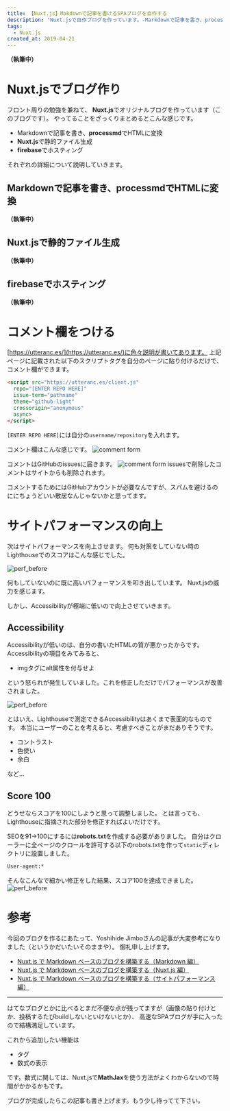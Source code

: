 ```yaml
---
title: 【Nuxt.js】Makdownで記事を書けるSPAブログを自作する
description: 'Nuxt.jsで自作ブログを作っています。-Markdownで記事を書き、processmdでHTMLに変換 -Nuxt.jsで静的ファイル生成 -firebaseでホスティング...'
tags:
  - Nuxt.js
created_at: 2019-04-21
---
```


**（執筆中）**

# Nuxt.jsでブログ作り
フロント周りの勉強を兼ねて、
**Nuxt.js**でオリジナルブログを作っています（このブログです）。
やってることをざっくりまとめるとこんな感じです。

- Markdownで記事を書き、**processmd**でHTMLに変換
- **Nuxt.js**で静的ファイル生成
- **firebase**でホスティング

それぞれの詳細について説明していきます。

## Markdownで記事を書き、**processmd**でHTMLに変換
**（執筆中）**
## **Nuxt.js**で静的ファイル生成
**（執筆中）**
## **firebase**でホスティング
**（執筆中）**


# コメント欄をつける

[https://utteranc.es/](https://utteranc.es/)に色々説明が書いてあります。
上記ページに記載された以下のスクリプトタグを自分のページに貼り付けるだけで、コメント欄ができます。

```html
<script src="https://utteranc.es/client.js"
  repo="[ENTER REPO HERE]"
  issue-term="pathname"
  theme="github-light"
  crossorigin="anonymous"
  async>
</script>
```

`[ENTER REPO HERE]`には自分の`username/repository`を入れます。


コメント欄はこんな感じです。
![comment form](/posts_images/2019-04-21-nuxt_blog/comment.png)

コメントはGitHubのissuesに届きます。
![comment form](/posts_images/2019-04-21-nuxt_blog/comment_issues.png)
issuesで削除したコメントはサイトからも削除されます。

コメントするためにはGitHubアカウントが必要なんですが、スパムを避けるのににちょうどいい敷居なんじゃないかと思ってます。

# サイトパフォーマンスの向上
次はサイトパフォーマンスを向上させます。
何も対策をしていない時のLighthouseでのスコアはこんな感じでした。

![perf_before](/posts_images/2019-04-21-nuxt_blog/perf_before.png)

何もしていないのに既に高いパフォーマンスを叩き出しています。
Nuxt.jsの威力を感じます。

しかし、Accessibilityが極端に低いので向上させていきます。

## Accessibility

Accessibilityが低いのは、自分の書いたHTMLの質が悪かったからです。Accessibilityの項目をみてみると、

- imgタグにalt属性を付与せよ

という怒られが発生していました。これを修正しただけでパフォーマンスが改善されました。

![perf_before](/posts_images/2019-04-21-nuxt_blog/perf_after.png)

とはいえ、Lighthouseで測定できるAccessibilityはあくまで表面的なものです。
本当にユーザーのことを考えると、考慮すべきことがまだありそうです。

- コントラスト
- 色使い
- 余白

など...

## Score 100
どうせならスコアを100にしようと思って調整しました。
とは言っても、Lighthouseに指摘された部分を修正すればよいだけです。

SEOを91->100にするには**robots.txt**を作成する必要がありました。
自分はクローラーに全ページのクロールを許可する以下のrobots.txtを作って`static`ディレクトリに設置しました。

```txt
User-agent:*
```

そんなこんなで細かい修正をした結果、スコア100を達成できました。
![perf_before](/posts_images/2019-04-21-nuxt_blog/perf_100.png)


# 参考

今回のブログを作るにあたって、Yoshihide Jimboさんの記事が大変参考になりました（というかだいたいそのままや）。
御礼申し上げます。

- [Nuxt.js で Markdown ベースのブログを構築する（Markdown 編）](https://jmblog.jp/posts/2018-01-17/build-a-blog-with-nuxtjs-and-markdown-1/)
- [Nuxt.js で Markdown ベースのブログを構築する（Nuxt.js 編）](https://jmblog.jp/posts/2018-01-18/build-a-blog-with-nuxtjs-and-markdown-2/)
- [Nuxt.js で Markdown ベースのブログを構築する（サイトパフォーマンス編）](https://jmblog.jp/posts/2018-01-24/build-a-blog-with-nuxtjs-and-markdown-3/)

***

はてなブログとかに比べるとまだ不便な点が残ってますが（画像の貼り付けとか、投稿するたびbuildしないといけないとか）、
高速なSPAブログが手に入ったので結構満足しています。

これから追加したい機能は

- タグ
- 数式の表示

です。数式に関しては、Nuxt.jsで**MathJax**を使う方法がよくわからないので時間がかかるかもです。

ブログが完成したらこの記事も書き上げます。もう少し待ってて下さい。